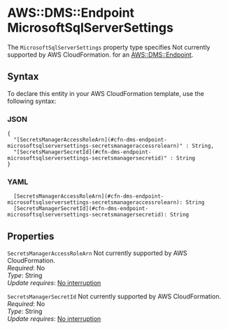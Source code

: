 # AWS::DMS::Endpoint MicrosoftSqlServerSettings<a name="aws-properties-dms-endpoint-microsoftsqlserversettings"></a>

<a name="aws-properties-dms-endpoint-microsoftsqlserversettings-description"></a>The `MicrosoftSqlServerSettings` property type specifies Not currently supported by AWS CloudFormation\. for an [AWS::DMS::Endpoint](aws-resource-dms-endpoint.md)\.

## Syntax<a name="aws-properties-dms-endpoint-microsoftsqlserversettings-syntax"></a>

To declare this entity in your AWS CloudFormation template, use the following syntax:

### JSON<a name="aws-properties-dms-endpoint-microsoftsqlserversettings-syntax.json"></a>

```
{
  "[SecretsManagerAccessRoleArn](#cfn-dms-endpoint-microsoftsqlserversettings-secretsmanageraccessrolearn)" : String,
  "[SecretsManagerSecretId](#cfn-dms-endpoint-microsoftsqlserversettings-secretsmanagersecretid)" : String
}
```

### YAML<a name="aws-properties-dms-endpoint-microsoftsqlserversettings-syntax.yaml"></a>

```
  [SecretsManagerAccessRoleArn](#cfn-dms-endpoint-microsoftsqlserversettings-secretsmanageraccessrolearn): String
  [SecretsManagerSecretId](#cfn-dms-endpoint-microsoftsqlserversettings-secretsmanagersecretid): String
```

## Properties<a name="aws-properties-dms-endpoint-microsoftsqlserversettings-properties"></a>

`SecretsManagerAccessRoleArn`  <a name="cfn-dms-endpoint-microsoftsqlserversettings-secretsmanageraccessrolearn"></a>
Not currently supported by AWS CloudFormation\.  
*Required*: No  
*Type*: String  
*Update requires*: [No interruption](https://docs.aws.amazon.com/AWSCloudFormation/latest/UserGuide/using-cfn-updating-stacks-update-behaviors.html#update-no-interrupt)

`SecretsManagerSecretId`  <a name="cfn-dms-endpoint-microsoftsqlserversettings-secretsmanagersecretid"></a>
Not currently supported by AWS CloudFormation\.  
*Required*: No  
*Type*: String  
*Update requires*: [No interruption](https://docs.aws.amazon.com/AWSCloudFormation/latest/UserGuide/using-cfn-updating-stacks-update-behaviors.html#update-no-interrupt)